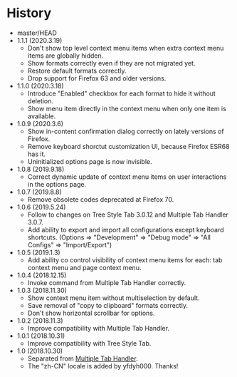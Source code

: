 # History

 - master/HEAD
 - 1.1.1 (2020.3.19)
   * Don't show top level context menu items when extra context menu items are globally hidden.
   * Show formats correctly even if they are not migrated yet.
   * Restore default formats correctly.
   * Drop support for Firefox 63 and older versions.
 - 1.1.0 (2020.3.18)
   * Introduce "Enabled" checkbox for each format to hide it without deletion.
   * Show menu item directly in the context menu when only one item is available.
 - 1.0.9 (2020.3.6)
   * Show in-content confirmation dialog correctly on lately versions of Firefox.
   * Remove keyboard shorctut customization UI, because Firefox ESR68 has it.
   * Uninitialized options page is now invisible.
 - 1.0.8 (2019.9.18)
   * Correct dynamic update of context menu items on user interactions in the options page.
 - 1.0.7 (2019.8.8)
   * Remove obsolete codes deprecated at Firefox 70.
 - 1.0.6 (2019.5.24)
   * Follow to changes on Tree Style Tab 3.0.12 and Multiple Tab Handler 3.0.7.
   * Add ability to export and import all configurations except keyboard shortcuts. (Options => "Development" => "Debug mode" => "All Configs" => "Import/Export")
 - 1.0.5 (2019.1.3)
   * Add ability co control visibility of context menu items for each: tab context menu and page context menu.
 - 1.0.4 (2018.12.15)
   * Invoke command from Multiple Tab Handler correctly.
 - 1.0.3 (2018.11.30)
   * Show context menu item without multiselection by default.
   * Save removal of "copy to clipboard" formats correctly.
   * Don't show horizontal scrollbar for options.
 - 1.0.2 (2018.11.3)
   * Improve compatibility with Multiple Tab Handler.
 - 1.0.1 (2018.10.31)
   * Improve compatibility with Tree Style Tab.
 - 1.0 (2018.10.30)
   * Separated from [Multiple Tab Handler](https://addons.mozilla.org/firefox/addon/multiple-tab-handler/).
   * The "zh-CN" locale is added by yfdyh000. Thanks!
